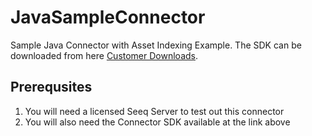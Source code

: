 # JavaSampleConnector
Sample Java Connector with Asset Indexing Example. The SDK can be downloaded from here [Customer Downloads](https://www.seeq.com/customer-download). 

## Prerequsites
1. You will need a licensed Seeq Server to test out this connector
1. You will also need the Connector SDK available at the link above